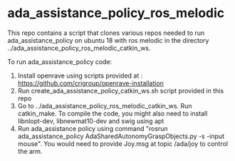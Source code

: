 # ada_assistance_policy_ros_melodic

This repo contains a script that clones various repos needed to run ada_assistance_policy on ubuntu 18 with ros melodic in the directory ../ada_assistance_policy_ros_melodic_catkin_ws.

To run ada_assistance_policy code:
1. Install openrave using scripts provided at : https://github.com/crigroup/openrave-installation
2. Run create_ada_assistance_policy_catkin_ws.sh script provided in this repo
3. Go to ../ada_assistance_policy_ros_melodic_catkin_ws. Run catkin_make. To compile the code, you might also need to install libnlopt-dev, libnewmat10-dev and swig using apt
4. Run ada_assistance policy using command "rosrun ada_assistance_policy AdaSharedAutonomyGraspObjects.py -s -input mouse". You would need to provide Joy.msg at topic /ada/joy to control the arm.
